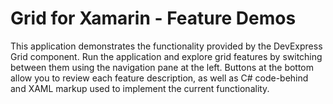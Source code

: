 # Grid for Xamarin - Feature Demos


This application demonstrates the functionality provided by the DevExpress Grid component. Run the application and explore grid features by switching between them using the navigation pane at the left. Buttons at the bottom allow you to review each feature description, as well as C# code-behind and XAML markup used to implement the current functionality.

<br/>


